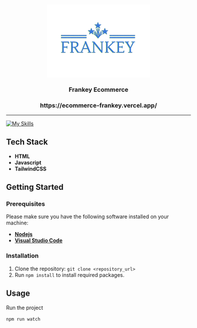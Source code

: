<p align="center"><img align="center" width="280" src="./src/assets/images/logo.png"/></p>
<h3 align="center">Frankey Ecommerce</h3>
<h3 align="center">https://ecommerce-frankey.vercel.app/</h3>
<hr>

[![My Skills](https://skillicons.dev/icons?i=html,js,tailwind&theme=light)](https://skillicons.dev)

## Tech Stack
- __HTML__
- __Javascript__
- __TailwindCSS__

## Getting Started

### Prerequisites

Please make sure you have the following software installed on your machine:

- **[Nodejs](https://nodejs.org/en/download)**
- **[Visual Studio Code](https://code.visualstudio.com/download)**

### Installation

1. Clone the repository: `git clone <repository_url>`
2. Run `npm install` to install required packages.

## Usage

Run the project

```bash
npm run watch

